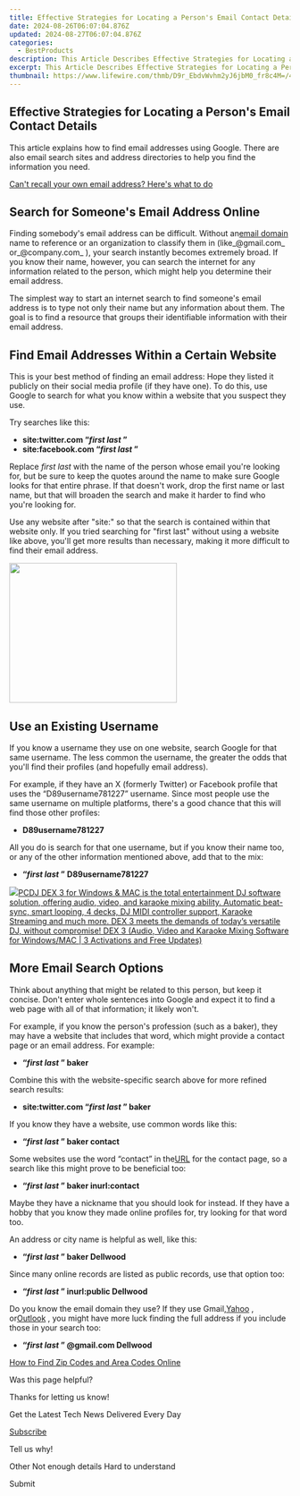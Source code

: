 ```yaml
---
title: Effective Strategies for Locating a Person's Email Contact Details
date: 2024-08-26T06:07:04.876Z
updated: 2024-08-27T06:07:04.876Z
categories:
  - BestProducts
description: This Article Describes Effective Strategies for Locating a Person's Email Contact Details
excerpt: This Article Describes Effective Strategies for Locating a Person's Email Contact Details
thumbnail: https://www.lifewire.com/thmb/D9r_EbdvWvhm2yJ6jbM0_fr8c4M=/400x300/filters:no_upscale():max_bytes(150000):strip_icc():format(webp)/high-angle-blurred-view-of-pillars-in-world-map-shape-591407485-57d88e6a5f9b589b0a0a641b.jpg
---
```


## Effective Strategies for Locating a Person's Email Contact Details
 This article explains how to find email addresses using Google. There are also email search sites and address directories to help you find the information you need.

[Can't recall your own email address? Here's what to do](https://www.lifewire.com/what-is-my-email-address-4143261)

## Search for Someone's Email Address Online

 Finding somebody's email address can be difficult. Without an[email domain](https://www.lifewire.com/elements-of-email-address-1166413) name to reference or an organization to classify them in (like_@gmail.com_  or_@company.com_ ), your search instantly becomes extremely broad. If you know their name, however, you can search the internet for any information related to the person, which might help you determine their email address.

 The simplest way to start an internet search to find someone's email address is to type not only their name but any information about them. The goal is to find a resource that groups their identifiable information with their email address.

## Find Email Addresses Within a Certain Website

 This is your best method of finding an email address: Hope they listed it publicly on their social media profile (if they have one). To do this, use Google to search for what you know within a website that you suspect they use.

 Try searches like this:

* **site:twitter.com “_first last_ ”**
* **site:facebook.com “_first last_ ”**

 Replace _first last_ with the name of the person whose email you're looking for, but be sure to keep the quotes around the name to make sure Google looks for that entire phrase. If that doesn't work, drop the first name or last name, but that will broaden the search and make it harder to find who you're looking for.

 Use any website after "site:" so that the search is contained within that website only. If you tried searching for "first last" without using a website like above, you'll get more results than necessary, making it more difficult to find their email address.

<!-- affiliate ads begin -->
<a href="https://printrendy.pxf.io/c/5597632/1453720/17020" target="_top" id="1453720"><img src="//a.impactradius-go.com/display-ad/17020-1453720" border="0" alt="" width="300" height="250"/></a><img height="0" width="0" src="https://imp.pxf.io/i/5597632/1453720/17020" style="position:absolute;visibility:hidden;" border="0" />
<!-- affiliate ads end -->
## Use an Existing Username

 If you know a username they use on one website, search Google for that same username. The less common the username, the greater the odds that you'll find their profiles (and hopefully email address).

 For example, if they have an X (formerly Twitter) or Facebook profile that uses the “D89username781227” username. Since most people use the same username on multiple platforms, there's a good chance that this will find those other profiles:

* **D89username781227**

 All you do is search for that one username, but if you know their name too, or any of the other information mentioned above, add that to the mix:

* **“_first last_ ”** **D89username781227**

<!-- affiliate ads begin -->
<a href="https://shop.pcdj.com/order/checkout.php?PRODS=4698824&QTY=1&AFFILIATE=108875&CART=1"> <img src="https://secure.avangate.com/images/merchant/47f4b6321e9fd8e8f7326a6adc1a7c1e/products/dex3pro-screenshot-homepage.png" border="0">PCDJ DEX 3 for Windows & MAC is the total entertainment DJ software solution, offering audio, video, and karaoke mixing ability. Automatic beat-sync, smart looping, 4 decks, DJ MIDI controller support, Karaoke Streaming and much more. 
DEX 3 meets the demands of today’s versatile DJ, without compromise! 
DEX 3 (Audio, Video and Karaoke Mixing Software for Windows/MAC | 3 Activations and Free Updates)</a>
<!-- affiliate ads end -->
## More Email Search Options

 Think about anything that might be related to this person, but keep it concise. Don't enter whole sentences into Google and expect it to find a web page with all of that information; it likely won't.

 For example, if you know the person's profession (such as a baker), they may have a website that includes that word, which might provide a contact page or an email address. For example:

* **“_first last_ ” baker**

 Combine this with the website-specific search above for more refined search results:

* **site:twitter.com “_first last_ ” baker**

 If you know they have a website, use common words like this:

* **“_first last_ ” baker contact**

 Some websites use the word “contact” in the[URL](https://www.lifewire.com/what-is-a-url-2626035) for the contact page, so a search like this might prove to be beneficial too:

* **“_first last_ ” baker inurl:contact**

 Maybe they have a nickname that you should look for instead. If they have a hobby that you know they made online profiles for, try looking for that word too.

 An address or city name is helpful as well, like this:

* **“_first last_ ” baker Dellwood**

 Since many online records are listed as public records, use that option too:

* **“_first last_ ” inurl:public Dellwood**

 Do you know the email domain they use? If they use Gmail,[Yahoo](https://www.lifewire.com/what-is-yahoo-3483209) , or[Outlook](https://www.lifewire.com/microsoft-outlook-4164620) , you might have more luck finding the full address if you include those in your search too:

* **“_first last_ ” @gmail.com Dellwood**

[How to Find Zip Codes and Area Codes Online](https://www.lifewire.com/how-to-find-an-area-code-3481808)

Was this page helpful?

Thanks for letting us know!

 Get the Latest Tech News Delivered Every Day

[Subscribe](https://www.lifewire.com/#)

Tell us why!

 Other  Not enough details  Hard to understand

 Submit

<ins class="adsbygoogle"
     style="display:block"
     data-ad-format="autorelaxed"
     data-ad-client="ca-pub-7571918770474297"
     data-ad-slot="1223367746"></ins>



<ins class="adsbygoogle"
     style="display:block"
     data-ad-client="ca-pub-7571918770474297"
     data-ad-slot="8358498916"
     data-ad-format="auto"
     data-full-width-responsive="true"></ins>


